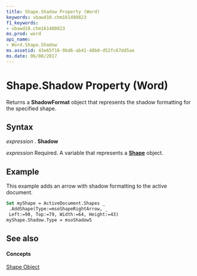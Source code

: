 ```yaml
---
title: Shape.Shadow Property (Word)
keywords: vbawd10.chm161480823
f1_keywords:
- vbawd10.chm161480823
ms.prod: word
api_name:
- Word.Shape.Shadow
ms.assetid: 43e65f16-9bd6-ab41-48b0-d52fc67dd5ae
ms.date: 06/08/2017
---
```



# Shape.Shadow Property (Word)

Returns a  **ShadowFormat** object that represents the shadow formatting for the specified shape.


## Syntax

 _expression_ . **Shadow**

 _expression_ Required. A variable that represents a **[Shape](shape-object-word.md)** object.


## Example

This example adds an arrow with shadow formatting to the active document.


```vb
Set myShape = ActiveDocument.Shapes _ 
 .AddShape(Type:=msoShapeRightArrow, _ 
 Left:=90, Top:=79, Width:=64, Height:=43) 
myShape.Shadow.Type = msoShadow5
```


## See also


#### Concepts


[Shape Object](shape-object-word.md)

